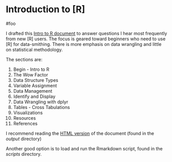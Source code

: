 # Introduction to [R]

#foo

I drafted this [Intro to R document](http://htmlpreview.github.com/?https://github.com/libjohn/R-intro-and-reference/blob/master/output/Intro_to_R.html) to answer questions I hear most frequently from new [R] users.  The focus is geared toward beginners who need to use [R] for data-smithing. There is more emphasis on data wrangling and little on statistical methodology.  

The sections are:

1. Begin - Intro to R
2. The Wow Factor
3. Data Structure Types
4. Variable Assignment
5. Data Management
6. Identify and Display
7. Data Wrangling with dplyr
8. Tables - Cross Tabulations
9. Visualizations
10. Resources
11. References

I recommend reading the [HTML version](http://htmlpreview.github.com/?https://github.com/libjohn/R-intro-and-reference/blob/master/output/Intro_to_R.html) of the document (found in the _output_ directory)

Another good option is to load and run the Rmarkdown script, found in the _scripts_ directory.